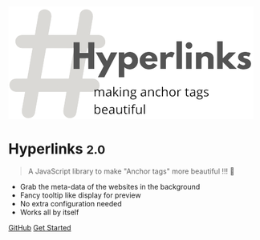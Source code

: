<!-- _coverpage.md -->

![logo](./static/logo.png)

# Hyperlinks <small>2.0</small>

> A JavaScript library to make "Anchor tags" more beautiful !!! 💖

- Grab the meta-data of the websites in the background
- Fancy tooltip like display for preview
- No extra configuration needed
- Works all by itself

[GitHub](https://github.com/hyperlinks-js/core)
[Get Started](#what-is-it-)